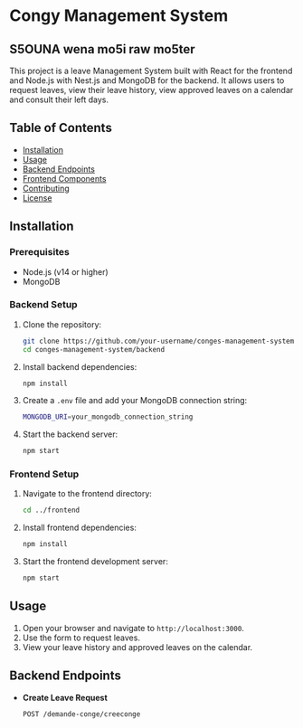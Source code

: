 # Congy Management System
## S5OUNA wena mo5i raw mo5ter


This project is a leave Management System built with React for the frontend and Node.js with Nest.js and MongoDB for the backend. It allows users to request leaves, view their leave history, view approved leaves on a calendar and consult their left days.

## Table of Contents
- [Installation](#installation)
- [Usage](#usage)
- [Backend Endpoints](#backend-endpoints)
- [Frontend Components](#frontend-components)
- [Contributing](#contributing)
- [License](#license)

## Installation

### Prerequisites
- Node.js (v14 or higher)
- MongoDB

### Backend Setup
1. Clone the repository:
    ```sh
    git clone https://github.com/your-username/conges-management-system.git
    cd conges-management-system/backend
    ```

2. Install backend dependencies:
    ```sh
    npm install
    ```

3. Create a `.env` file and add your MongoDB connection string:
    ```sh
    MONGODB_URI=your_mongodb_connection_string
    ```

4. Start the backend server:
    ```sh
    npm start
    ```

### Frontend Setup
1. Navigate to the frontend directory:
    ```sh
    cd ../frontend
    ```

2. Install frontend dependencies:
    ```sh
    npm install
    ```

3. Start the frontend development server:
    ```sh
    npm start
    ```

## Usage

1. Open your browser and navigate to `http://localhost:3000`.
2. Use the form to request leaves.
3. View your leave history and approved leaves on the calendar.

## Backend Endpoints

- **Create Leave Request**
  ```http
  POST /demande-conge/creeconge
